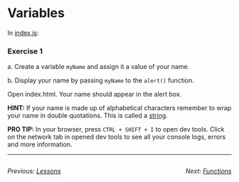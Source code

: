 # Variables

In [index.js](../src/index.js):

### Exercise 1

a. Create a variable `myName` and assign it a value of your name.

b. Display your name by passing `myName` to the `alert()` function.

Open index.html. Your name should appear in the alert box.

**HINT:** If your name is made up of alphabetical characters remember to wrap your name in double quotations. This is called a [string](https://www.javascript.com/learn/strings).

**PRO TIP:** In your browser, press `CTRL + SHIFT + I` to open dev tools. Click on the network tab in opened dev tools to see all your console logs, errors and more information.

---
<div style="float: left">

*Previous: [Lessons](Lessons/)*

</div>

<div style="float: right">

*Next: [Functions](2%20Functions.md)*

</div>
